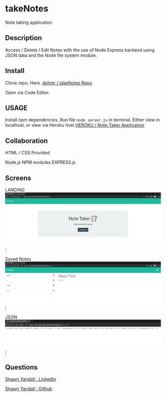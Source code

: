 # takeNotes
Note taking application

## Description

Access / Delete / Edit Notes with the use of Node Express backend using JSON data and the Node file system module.

## Install

Clone repo, Here. [dohmr / takeNotes Repo](https://github.com/dohmr/takeNotes)

Open via Code Editor. 

## USAGE

Install npm dependencies. Run file ```node server.js``` in terminal.
Either view in localhost, or view via Heroku host [HEROKU / Note-Taker Application](https://dry-anchorage-35695.herokuapp.com/)

## Collaboration

HTML / CSS Provided

Node.js NPM modules EXPRESS.js


## Screens

LANDING 
![Landing page](assets/land.png);

Saved Notes
![Saved Notes](assets/saved.png);

JSON
![API json](assets/api.png);


## Questions

[Shawn Yandall : LinkedIn](https://www.linkedin.com/in/shawn.yandall/)

[Shawn Yandall : Github](https://github.com/dohmr/)
